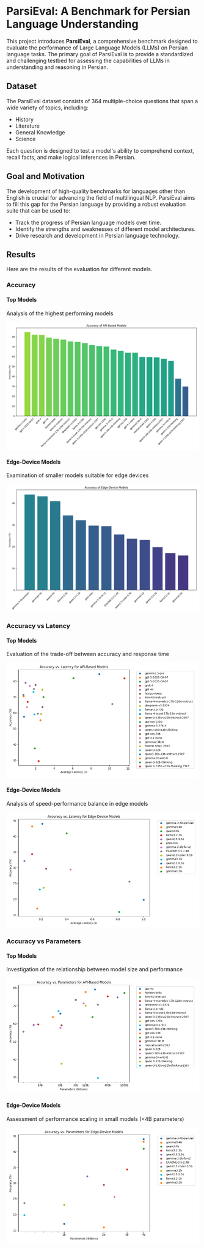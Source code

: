 # ParsiEval: A Benchmark for Persian Language Understanding

This project introduces **ParsiEval**, a comprehensive benchmark designed to evaluate the performance of Large Language Models (LLMs) on Persian language tasks. The primary goal of ParsiEval is to provide a standardized and challenging testbed for assessing the capabilities of LLMs in understanding and reasoning in Persian.

## Dataset

The ParsiEval dataset consists of 364 multiple-choice questions that span a wide variety of topics, including:


- History
- Literature
- General Knowledge
- Science

Each question is designed to test a model's ability to comprehend context, recall facts, and make logical inferences in Persian.

## Goal and Motivation

The development of high-quality benchmarks for languages other than English is crucial for advancing the field of multilingual NLP. ParsiEval aims to fill this gap for the Persian language by providing a robust evaluation suite that can be used to:

- Track the progress of Persian language models over time.
- Identify the strengths and weaknesses of different model architectures.
- Drive research and development in Persian language technology.

## Results

Here are the results of the evaluation for different models.

### Accuracy

#### Top Models
Analysis of the highest performing models

![Accuracy of API-Based Models](plots/accuracy_top_models.png)

#### Edge-Device Models
Examination of smaller models suitable for edge devices

![Accuracy of Edge-Device Models](plots/accuracy_edge_models.png)

### Accuracy vs Latency

#### Top Models
Evaluation of the trade-off between accuracy and response time

![Accuracy vs. Latency for API-Based Models](plots/accuracy_vs_latency_top_models.png)

#### Edge-Device Models
Analysis of speed-performance balance in edge models

![Accuracy vs. Latency for Edge-Device Models](plots/accuracy_vs_latency_edge_models.png)

### Accuracy vs Parameters

#### Top Models
Investigation of the relationship between model size and performance

![Accuracy vs. Parameters for API-Based Models](plots/accuracy_vs_parameters_top_models.png)

#### Edge-Device Models
Assessment of performance scaling in small models (<4B parameters)

![Accuracy vs. Parameters for Edge-Device Models](plots/accuracy_vs_parameters_edge_models.png)

